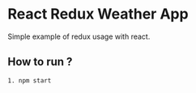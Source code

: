 React Redux Weather App
=================
Simple example of redux usage with react.


How to run ?
-----

```
1. npm start
```
